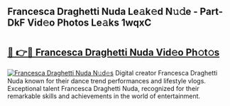 ## Francesca Draghetti Nuda Le𝚊k𝚎d N𝚞𝚍e - Part-DkF Vid𝚎o Photos Le𝚊ks 1wqxC

# <h2><a href="http://fbdfy8.evod.top/?m=Francesca+Draghetti+Nuda">🔗 👉🔴 Francesca Draghetti Nuda Vid𝚎o Ph𝚘t𝚘s</a></h2>

[![Francesca Draghetti Nuda N𝚞d𝚎s](https://i.imgur.com/8V9OHl7.gif)](http://fbdfy8.evod.top/?m=Francesca+Draghetti+Nuda)
Digital creator Francesca Draghetti Nuda known for their dance trend performances and lifestyle vlogs. Exceptional talent Francesca Draghetti Nuda, recognized for their remarkable skills and achievements in the world of entertainment. 
